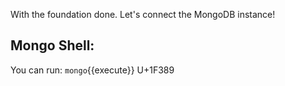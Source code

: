 
With the foundation done. Let's connect the MongoDB instance!

## Mongo Shell:

You can run:
`mongo`{{execute}}
U+1F389


